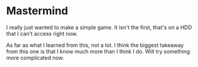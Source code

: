 # Mastermind

I really just wanted to make a simple game. It isn't the first, that's on a HDD that I can't access right now.

As far as what I learned from this, not a lot. I think the biggest takeaway from this one is that I know much more than I think I do. Will try something more complicated now.
